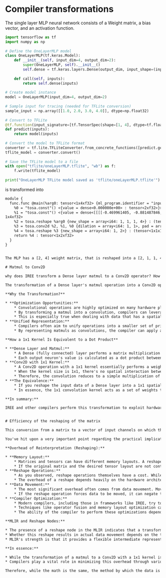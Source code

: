 # Compiler transformations

The single layer MLP neural network consists of a Weight matrix, a bias vector, and an activation function.

```python
import tensorflow as tf                                                                                
import numpy as np                                                                                     
                                                                                                       
# Define the OneLayerMLP model                                                                         
class OneLayerMLP(tf.keras.Model):                                                                     
    def __init__(self, input_dim=4, output_dim=2):                                                     
        super(OneLayerMLP, self).__init__()                                                            
        self.dense = tf.keras.layers.Dense(output_dim, input_shape=(input_dim,), activation='linear')  
                                                                                                       
    def call(self, inputs):                                                                            
        return self.dense(inputs)                                                                      
                                                                                                       
# Create model instance                                                                                
model = OneLayerMLP(input_dim=4, output_dim=2)                                                         
                                                                                                       
# Sample input for tracing (needed for TFLite conversion)                                              
sample_input = np.array([[1.0, 2.0, 3.0, 4.0]], dtype=np.float32)                                      
                                                                                                       
# Convert to TFLite                                                                                    
@tf.function(input_signature=[tf.TensorSpec(shape=[1, 4], dtype=tf.float32)])                          
def predict(inputs):                                                                                   
    return model(inputs)                                                                               
                                                                                                       
# Convert the model to TFLite format                                                                   
converter = tf.lite.TFLiteConverter.from_concrete_functions([predict.get_concrete_function()])         
tflite_model = converter.convert()                                                                     
                                                                                                       
# Save the TFLite model to a file                                                                      
with open("tflite/oneLayerMLP.tflite", "wb") as f:                                                     
    f.write(tflite_model)                                                                              
                                                                                                       
print("OneLayerMLP TFLite model saved as 'tflite/oneLayerMLP.tflite'")                                 

```

is transformed into


```default
module {                                                                                                                                                                                                    
  func.func @main(%arg0: tensor<1x4xf32> {ml_program.identifier = "inputs"}) -> (tensor<1x2xf32> {ml_program.identifier = "Identity"}) {                                                                    
    %0 = "tosa.const"() <{value = dense<0.000000e+00> : tensor<2xf32>}> : () -> tensor<2xf32>                                                                                                               
    %1 = "tosa.const"() <{value = dense<[[[[-0.469961405, -0.881487846, 0.810493708, 0.179342747]]], [[[0.921667575, 0.855973243, -0.76720643, -0.537564039]]]]> : tensor<2x1x1x4xf32>}> : () -> tensor<2x1x
1x4xf32>                                                                                                                                                                                                    
    %2 = tosa.reshape %arg0 {new_shape = array<i64: 1, 1, 1, 4>} : (tensor<1x4xf32>) -> tensor<1x1x1x4xf32>                                                                                                
    %3 = tosa.conv2d %2, %1, %0 {dilation = array<i64: 1, 1>, pad = array<i64: 0, 0, 0, 0>, stride = array<i64: 1, 1>} : (tensor<1x1x1x4xf32>, tensor<2x1x1x4xf32>, tensor<2xf32>) -> tensor<1x1x1x2xf32>
    %4 = tosa.reshape %3 {new_shape = array<i64: 1, 2>} : (tensor<1x1x1x2xf32>) -> tensor<1x2xf32>                                                                                                      
    return %4 : tensor<1x2xf32>                                                                                                                                                                    
  } 
}
                                                                                                                                                                                                            ```

The MLP has a [2, 4] weight matrix, that is reshaped into a [2, 1, 1, 4].

# Matmul to Conv2D

why does IREE transform a Dense layer matmul to a Conv2D operator? How is the 1x1 kernel the same as a dot product in the matmul?

The transformation of a Dense layer's matmul operation into a Conv2D operator, particularly with a 1x1 kernel, is a common optimization technique in deep learning compilers like IREE. Here's a breakdown of why and how it works:

**Why the Transformation?**

* **Optimization Opportunities:**
    * Convolutional operations are highly optimized on many hardware platforms, especially GPUs and specialized accelerators. These platforms often have dedicated hardware for efficient convolution execution.
    * By transforming a matmul into a convolution, compilers can leverage these hardware optimizations, potentially leading to significant performance improvements.
    * This is especially true when dealing with data that has a spatial structure, even if that structure is implicitly present.
* **Unified Representation:**
    * Compilers often aim to unify operations into a smaller set of primitives. This simplifies the compiler's optimization pipeline.
    * By representing matmuls as convolutions, the compiler can apply a single set of optimization passes to both types of operations.

**How a 1x1 Kernel Is Equivalent to a Dot Product**

* **Dense Layer and Matmul:**
    * A Dense (fully connected) layer performs a matrix multiplication (matmul) between the input data and the layer's weights.
    * Each output neuron's value is calculated as a dot product between the input vector and the corresponding row of the weight matrix.
* **Conv2D with 1x1 Kernel:**
    * A Conv2D operation with a 1x1 kernel essentially performs a weighted sum of the input values at each spatial location.
    * When the kernel size is 1x1, there's no spatial interaction between neighboring input elements.
    * Therefore, the convolution reduces to a simple multiplication of the input value by the kernel weight, followed by a summation across the input channels. This is precisely what a dot product does.
* **The Equivalence:**
    * If you reshape the input data of a Dense layer into a 1x1 spatial map, and reshape the Dense layer's weight matrix into a 1x1 convolution kernel, the Conv2D operation will produce the same result as the Dense layer's matmul.
    * In essence, the 1x1 convolution kernel acts as a set of weights that are applied to each "spatial" location (which, in this case, is just a single point).

**In summary:**

IREE and other compilers perform this transformation to exploit hardware optimizations for convolutional operations. The 1x1 convolution kernel effectively replicates the dot product operation of a matmul, enabling the compiler to treat both operations in a unified and optimized manner.


# Efficiency of the reshaping of the matrix

This conversion from a matrix to a vector of input channels on which the 1x1 filter is applied would require a reinterpretation of the rows of the matrix. Is there any overhead to that reinterpretation? For example, I see a reshape node in the MLIR

You've hit upon a very important point regarding the practical implications of this optimization. While the mathematical equivalence is clear, the actual implementation can introduce overhead. Here's a breakdown of the considerations:

**Overhead of Reinterpretation (Reshaping):**

* **Memory Layout:**
    * Matrices and tensors can have different memory layouts. A reshape operation might require rearranging the data in memory to match the desired layout for the convolution.
    * If the original matrix and the desired tensor layout are not contiguous in memory, the reshape operation could involve copying data, which is a significant source of overhead.
* **Reshape Operations:**
    * As you observed, reshape operations themselves have a cost. While they might seem like simple metadata changes, they can trigger actual data movement, especially on hardware with specific memory layout requirements.
    * The overhead of a reshape depends heavily on the hardware architecture and the compiler's ability to optimize memory access patterns.
* **Data Movement:**
    * The most significant overhead often comes from data movement. Moving data between different levels of memory (e.g., from main memory to cache or from CPU memory to GPU memory) is a relatively slow operation.
    * If the reshape operation forces data to be moved, it can negate the performance benefits of the convolution optimization.
* **Compiler Optimization:**
    * Modern compilers, including those in frameworks like IREE, try to minimize the overhead of reshape operations.
    * Techniques like operator fusion and memory layout optimization can help to reduce or eliminate unnecessary data movement.
    * The ability of the compiler to perform these optimizations depends on the specific hardware and software environment.

**MLIR and Reshape Nodes:**

* The presence of a reshape node in the MLIR indicates that a transformation of the data's shape is occurring.
* Whether this reshape results in actual data movement depends on the target hardware and the compiler's optimization passes.
* MLIR's strength is that it provides a flexible intermediate representation that allows compilers to analyze and optimize these transformations.

**In essence:**

* While the transformation of a matmul to a Conv2D with a 1x1 kernel is a powerful optimization, it's crucial to consider the potential overhead of reshape operations.
* Compilers play a vital role in minimizing this overhead through various optimization techniques.

Therefore, while the math is the same, the method by which the data is presented to the hardware can have very different performance characteristics.




